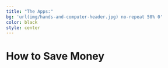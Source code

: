 ```yaml
---
title: "The Apps:"
bg: 'url(img/hands-and-computer-header.jpg) no-repeat 50% 0'
color: black
style: center
---
```


# How to Save Money







